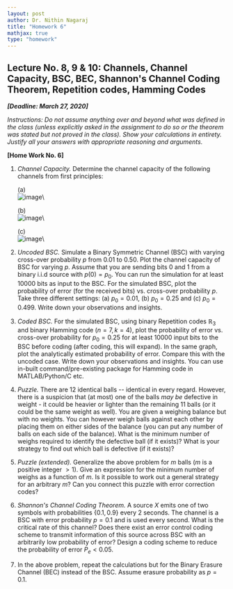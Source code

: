 ```yaml
---
layout: post   
author: Dr. Nithin Nagaraj   
title: "Homework 6"
mathjax: true
type: "homework"
---
```


## Lecture No. 8, 9 & 10: Channels, Channel Capacity, BSC, BEC, Shannon's Channel Coding Theorem, Repetition codes, Hamming Codes

***[Deadline: March 27, 2020]***

*Instructions: Do not assume anything over and beyond what was defined in the class (unless explicitly asked in the assignment to do so or the theorem was stated but not proved in the class). Show your calculations in entirety. Justify all your answers with appropriate reasoning and arguments.*

**[Home Work No. 6]**

1.  *Channel Capacity.* Determine the channel capacity of the following channels from first principles:

    (a)\
    ![image](Zchannel.PNG)\

    (b)\
    ![image](channel2.PNG)\

    (c)\
    ![image](channel3.jpg)\

2.  *Uncoded BSC.* Simulate a Binary Symmetric Channel (BSC) with varying cross-over probability $p$ from $0.01$ to $0.50$. Plot the channel capacity of BSC for varying $p$. Assume that you are sending bits 0 and 1 from a binary i.i.d source with $p(0) = p_0$. You can run the simulation for at least 10000 bits as input to the BSC. For the simulated BSC, plot the probability of error (for the received bits) vs. cross-over probability $p$. Take three different settings: (a) $p_0 = 0.01$, (b) $p_0 = 0.25$ and (c) $p_0 = 0.499$.
    Write down your observations and insights.

3.  *Coded BSC.* For the simulated BSC, using binary Repetition codes $\mathbb R_3$ and binary Hamming code ($n=7, k=4$), plot the probability of error vs. cross-over probability for $p_0 = 0.25$ for at least 10000 input bits to the BSC before coding (after coding, this will expand). In the same graph, plot the analytically estimated probability of error. Compare this with the uncoded case. Write down your observations and insights. You can use in-built command/pre-existing package for Hamming code in MATLAB/Python/C etc.

4.  *Puzzle.* There are 12 identical balls -- identical in every regard. However, there is a suspicion that (at most) one of the  balls *may be* defective in weight - it could be heavier or lighter than the remaining 11 balls (or it could be the same weight as well). You are given a weighing balance but with no weights. You can however weigh balls against each other by placing them on either sides of the balance (you can put any number of balls on each side of the balance). What is the minimum number of weighs required to identify the defective ball (if it exists)? What is your strategy to find out which ball is defective (if it exists)?

5.  *Puzzle (extended).* Generalize the above problem for $m$ balls ($m$ is a positive integer $>1$). Give an expression for the minimum  number of weighs as a function of $m$. Is it possible to work out a
    general strategy for an arbitrary $m$? Can you connect this puzzle
    with error correction codes?

6.  *Shannon's Channel Coding Theorem.* A source $X$ emits one of two  symbols with probabilities $\{0.1, 0.9\}$ every 2 seconds. The channel is a BSC with error probability $p=0.1$ and is used every second. What is the critical rate of this channel? Does there exist   an error control coding scheme to transmit information of this source across BSC with an arbitrarily low probability of error?
    Design a coding scheme to reduce the probability of error $P_e < 0.05$.

7.  In the above problem, repeat the calculations but for the Binary Erasure Channel (BEC) instead of the BSC. Assume erasure probability as $p=0.1$.
